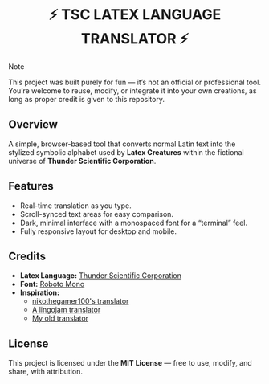 <h1 align="center">⚡ TSC LATEX LANGUAGE TRANSLATOR ⚡</h1>

> [!NOTE]  
> This project was built purely for fun — it’s not an official or professional tool.<br>
> You’re welcome to reuse, modify, or integrate it into your own creations, as long as proper credit is given to this repository.

## Overview
A simple, browser-based tool that converts normal Latin text into the stylized symbolic alphabet used by **Latex Creatures** within the fictional universe of **Thunder Scientific Corporation**.

## Features
- Real-time translation as you type.
- Scroll-synced text areas for easy comparison.  
- Dark, minimal interface with a monospaced font for a “terminal” feel.  
- Fully responsive layout for desktop and mobile.

## Credits
- **Latex Language:** [Thunder Scientific Corporation](https://www.roblox.com/communities/11577231/Thunder-Scientific-Corporation#!/about)
- **Font:** [Roboto Mono](https://fonts.google.com/specimen/Roboto+Mono)
- **Inspiration:**
  - [nikothegamer100's translator](https://nikothegamer100.github.io/latex-language-translator/)
  - [A lingojam translator](https://lingojam.com/%5BTSC%5DLatexLanguage)
  - [My old translator](https://lingojam.com/TSCLatexLanguageTranslator)

## License
This project is licensed under the **MIT License** — free to use, modify, and share, with attribution.
